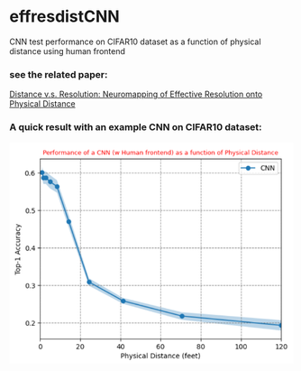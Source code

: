 # effresdistCNN
CNN test performance on CIFAR10 dataset as a function of physical distance using human frontend

### see the related paper: 
[Distance v.s. Resolution: Neuromapping of Effective Resolution onto Physical Distance](https://www.biorxiv.org/content/10.1101/2023.08.03.551725v1)

### A quick result with an example CNN on CIFAR10 dataset:
![Picture cannot be found!](perfplot.png)
